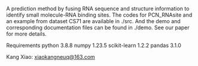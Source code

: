 A prediction method by fusing RNA sequence and structure information to identify small molecule-RNA binding sites. 
The  codes for PCN_RNAsite and an example from dataset CS71 are available in ./src. And the demo and corresponding documentation files can be found in ./demo. See our paper for more details.


Requirements
python 3.8.8
numpy 1.23.5
scikit-learn 1.2.2
pandas 3.1.0

Kang Xiao: xiaokangneuq@163.com
